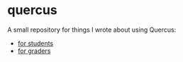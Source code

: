 # quercus

A small repository for things I wrote about using Quercus:

- [for students](http://htmlpreview.github.com/?https://github.com/nxskok/quercus/blob/master/quercus1.nb.html)
- [for graders](http://htmlpreview.github.com/?https://github.com/nxskok/quercus/blob/master/quercus2.nb.html)
